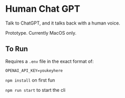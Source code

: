 # Human Chat GPT
Talk to ChatGPT, and it talks back with a human voice.

Prototype. Currently MacOS only.

## To Run
Requires a `.env` file in the exact format of:
```
OPENAI_API_KEY=youkeyhere
```

`npm install` on first fun

`npm run start` to start the cli
